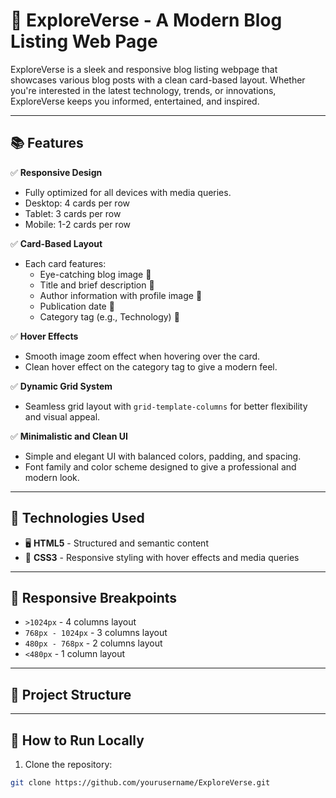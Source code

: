 # 🎯 ExploreVerse - A Modern Blog Listing Web Page

ExploreVerse is a sleek and responsive blog listing webpage that showcases various blog posts with a clean card-based layout. Whether you're interested in the latest technology, trends, or innovations, ExploreVerse keeps you informed, entertained, and inspired.

---

## 📚 Features

✅ **Responsive Design**  
- Fully optimized for all devices with media queries.  
- Desktop: 4 cards per row  
- Tablet: 3 cards per row  
- Mobile: 1-2 cards per row  

✅ **Card-Based Layout**  
- Each card features:  
  - Eye-catching blog image 📸  
  - Title and brief description 📝  
  - Author information with profile image 👤  
  - Publication date 📅  
  - Category tag (e.g., Technology) 🔖  

✅ **Hover Effects**  
- Smooth image zoom effect when hovering over the card.  
- Clean hover effect on the category tag to give a modern feel.  

✅ **Dynamic Grid System**  
- Seamless grid layout with `grid-template-columns` for better flexibility and visual appeal.

✅ **Minimalistic and Clean UI**  
- Simple and elegant UI with balanced colors, padding, and spacing.  
- Font family and color scheme designed to give a professional and modern look.

---

## 🎨 Technologies Used

- 🖥️ **HTML5** - Structured and semantic content  
- 🎨 **CSS3** - Responsive styling with hover effects and media queries  

---

## 📱 Responsive Breakpoints

- `>1024px` - 4 columns layout  
- `768px - 1024px` - 3 columns layout  
- `480px - 768px` - 2 columns layout  
- `<480px` - 1 column layout  

---

## 📂 Project Structure


---

## 🚀 How to Run Locally

1. Clone the repository:
```bash
git clone https://github.com/yourusername/ExploreVerse.git

